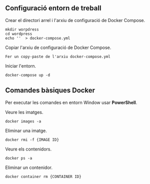 ## Configuració entorn de treball

Crear el directori arrel i l'arxiu de configuració de Docker Compose.
```
mkdir worpdress  
cd wordpress
echo ''  > docker-compose.yml
```

Copiar l'arxiu de configuració de Docker Compose.
```
Fer un copy-paste de l'arxiu docker-compose.yml
```

Iniciar l'entorn.
```
docker-compose up -d
```

## Comandes bàsiques Docker 
Per executar les comandes en entorn Window usar **PowerShell**.

Veure les imatges.
```
docker images -a
```

Eliminar una imatge.
```
docker rmi -f {IMAGE ID}
```

Veure els contenidors.
```
docker ps -a
```

Eliminar un contenidor.
```
docker container rm {CONTAINER ID}
```
